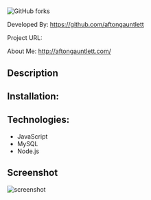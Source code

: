 # 

![GitHub forks](https://img.shields.io/github/forks/aftongauntlett/employee-tracker?style=social)


Developed By: https://github.com/aftongauntlett

Project URL: 

About Me: http://aftongauntlett.com/

## Description

## Installation:

## Technologies: 

* JavaScript
* MySQL
* Node.js

## Screenshot

![screenshot]()


